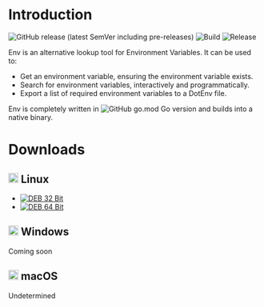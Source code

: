 # Introduction


![GitHub release (latest SemVer including pre-releases)](https://img.shields.io/github/v/release/johmanx10/env?include_prereleases&label=Stable&logo=go)
![Build](https://github.com/johmanx10/env/workflows/Build/badge.svg)
![Release](https://github.com/johmanx10/env/workflows/Release/badge.svg)

Env is an alternative lookup tool for Environment Variables.
It can be used to:

- Get an environment variable, ensuring the environment variable exists.
- Search for environment variables, interactively and programmatically.
- Export a list of required environment variables to a DotEnv file.

Env is completely written in ![GitHub go.mod Go version](https://img.shields.io/github/go-mod/go-version/johmanx10/env?logo=go)
and builds into a native binary.

# Downloads

## <img src=https://simpleicons.org/icons/linux.svg width=20> Linux

* [![DEB 32 Bit](https://img.shields.io/badge/dynamic/json.svg?label=Debian%2032%20Bit&url=https://api.github.com/repos/johmanx10/env/releases/latest&query=$.tag_name&logo=debian&color=c60036)](https://github.com/johmanx10/env/releases/latest/download/env_386.deb)
* [![DEB 64 Bit](https://img.shields.io/badge/dynamic/json.svg?label=Debian%2064%20Bit&url=https://api.github.com/repos/johmanx10/env/releases/latest&query=$.tag_name&logo=debian&color=c60036)](https://github.com/johmanx10/env/releases/latest/download/env_amd64.deb)

## <img src=https://simpleicons.org/icons/windows.svg width=20> Windows

Coming soon

## <img src=https://simpleicons.org/icons/apple.svg width=20> macOS

Undetermined
